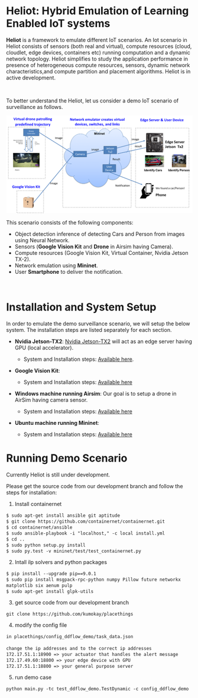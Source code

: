 # Heliot: Hybrid Emulation of Learning Enabled IoT systems


**Heliot** is a framework to emulate different IoT scenarios. An Iot scenario in Heliot consists of sensors (both real and virtual), compute resources (cloud, cloudlet, edge devices, containers etc) running computation and a dynamic network topology.  Heliot simplifies to study the application performance in presence of heterogeneous compute resources, sensors, dynamic network characteristics,and compute partition and placement algorithms. Heliot is in active development. 

<br />

To better understand the Heliot, let us consider a demo IoT scenario of surveillance as follows.

![Demo Surveillance Scenario](https://github.com/nesl/Heliot/blob/master/docs/images/Demo_Arch_1.png)

This scenario consists of the following components:
- Object detection inference of detecting Cars and Person from images using Neural Network.
- Sensors (**Google Vision Kit** and **Drone** in Airsim having Camera).
- Compute resources (Google Vision Kit, Virtual Container, Nvidia Jetson TX-2).
- Network emulation using **Mininet**.
- User **Smartphone** to deliver the notification.

<br />

# Installation and System Setup
In order to emulate the demo surveillance scenario, we will setup the below system. The installation steps are listed separately for each section.

- **Nvidia Jetson-TX2**: [Nvidia Jetson-TX2](https://www.nvidia.com/en-us/autonomous-machines/embedded-systems-dev-kits-modules/) will act as an edge server having GPU (local accelerator). 
  - System and Installation steps: [Available here](https://github.com/nesl/Heliot/tree/master/computation/Jetson).

- **Google Vision Kit**:
  - System and Installation steps: [Available here](https://github.com/nesl/Heliot/blob/master/sensor/RaspberryPi/Readme.md)

- **Windows machine running Airsim**: Our goal is to setup a drone in AirSim having camera sensor. 
  - System and Installation steps: [Available here](https://github.com/nesl/Heliot/blob/master/sensor/AirSim/Readme.md)

- **Ubuntu machine running Mininet**:
  - System and Installation steps: [Available here](https://github.com/nesl/Heliot/blob/master/network/Mininet/Readme.md)

# Running Demo Scenario

Currently Heliot is still under development. 

Please get the source code from our development branch and follow the steps for installation: 

1. Install containernet
```
$ sudo apt-get install ansible git aptitude
$ git clone https://github.com/containernet/containernet.git
$ cd containernet/ansible
$ sudo ansible-playbook -i "localhost," -c local install.yml
$ cd ..
$ sudo python setup.py install
$ sudo py.test -v mininet/test/test_containernet.py
```

2. Intall ilp solvers and python packages
```
$ pip install --upgrade pip==9.0.1
$ sudo pip install msgpack-rpc-python numpy Pillow future networkx matplotlib six aenum pulp
$ sudo apt-get install glpk-utils
```

3. get source code from our development branch
```
git clone https://github.com/kumokay/placethings
```

4. modify the config file
```
in placethings/config_ddflow_demo/task_data.json

change the ip addresses and to the correct ip addresses
172.17.51.1:18900 => your actuator that handles the alert message
172.17.49.60:18800 => your edge device with GPU
172.17.51.1:18800 => your general purpose server
```

5. run demo case
```
python main.py -tc test_ddflow_demo.TestDynamic -c config_ddflow_demo
```
